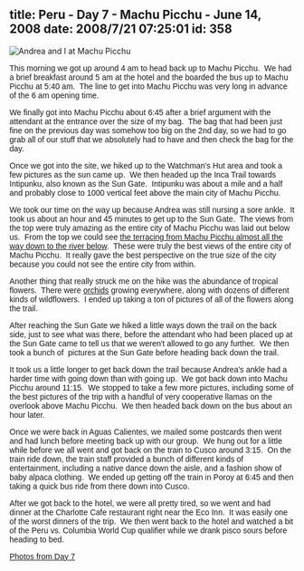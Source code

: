 title: Peru - Day 7 - Machu Picchu - June 14, 2008
date: 2008/7/21 07:25:01
id: 358
---
![Andrea and I at Machu Picchu](/journal_images/mini-IMG_2077.JPG)

<font face="Arial">This morning we got up around 4 am to head back up to Machu Picchu.  We had a brief breakfast around 5 am at the hotel and the boarded the bus up to Machu Picchu at 5:40 am.  The line to get into Machu Picchu was very long in advance of the 6 am opening time.</font>

<font face="Arial">We finally got into Machu Picchu about 6:45 after a brief argument with the attendant at the entrance over the size of my bag.  The bag that had been just fine on the previous day was somehow too big on the 2nd day, so we had to go grab all of our stuff that we absolutely had to have and then check the bag for the day.</font>

<font face="Arial">Once we got into the site, we hiked up to the Watchman's Hut area and took a few pictures as the sun came up.  We then headed up the Inca Trail towards Intipunku, also known as the Sun Gate.  Intipunku was about a mile and a half and probably close to 1000 vertical feet above the main city of Machu Picchu.</font>

<font face="Arial">We took our time on the way up because Andrea was still nursing a sore ankle.  It took us about an hour and 45 minutes to get up to the Sun Gate.  The views from the top were truly amazing as the entire city of Machu Picchu was laid out below us.  From the top we could see [the terracing from Machu Picchu almost all the way down to the river below](ViewPhoto.aspx?ID=5144&LINK_ID=PERU20080614&PAGE=31).  These were truly the best views of the entire city of Machu Picchu.  It really gave the best perspective on the true size of the city because you could not see the entire city from within.</font>

<font face="Arial">Another thing that really struck me on the hike was the abundance of tropical flowers.  There were [orchids](ViewPhoto.aspx?ID=5101&LINK_ID=PERU20080614&PAGE=42) growing everywhere, along with dozens of different kinds of wildflowers.  I ended up taking a ton of pictures of all of the flowers along the trail.</font>

<font face="Arial">After reaching the Sun Gate we hiked a little ways down the trail on the back side, just to see what was there, before the attendant who had been placed up at the Sun Gate came to tell us that we weren't allowed to go any further.  We then took a bunch of  pictures at the Sun Gate before heading back down the trail.</font>

<font face="Arial">It took us a little longer to get back down the trail because Andrea's ankle had a harder time with going down than with going up.  We got back down into Machu Picchu around 11:15.  We stopped to take a few more pictures, including some of the best pictures of the trip with a handful of very cooperative llamas on the overlook above Machu Picchu.  We then headed back down on the bus about an hour later.</font>

<font face="Arial">Once we were back in Aguas Calientes, we mailed some postcards then went and had lunch before meeting back up with our group.  We hung out for a little while before we all went and got back on the train to Cusco around 3:15.  On the train ride down, the train staff provided a bunch of different kinds of entertainment, including a native dance down the aisle, and a fashion show of baby alpaca clothing.  We ended up getting off the train in Poroy at 6:45 and then taking a quick bus ride from there down into Cusco.</font>

<font face="Arial">After we got back to the hotel, we were all pretty tired, so we went and had dinner at the Charlotte Cafe restaurant right near the Eco Inn.  It was easily one of the worst dinners of the trip.  We then went back to the hotel and watched a bit of the Peru vs. Columbia World Cup qualifier while we drank pisco sours before heading to bed.</font>

<font face="Arial">[Photos from Day 7](PhotoAlbum.aspx?ID=PERU20080614)</font>